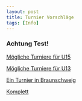 ```yaml
---
layout: post
title: Turnier Vorschläge
tags: [Info] 
---
```

### Achtung Test!

[Mögliche Turniere für U15](https://fencing.ophardt.online/de/widget/calendar/GER/WE?nation=GER&region=&days-past=1&days-future=60&add-region[0]=NR&ageclass[0]=35&ageclass[1]=30&discipline[0]=E)

[Mögliche Turniere für U13](https://fencing.ophardt.online/de/widget/calendar/GER/WE?nation=GER&region=&days-past=1&days-future=60&add-region[0]=NR&ageclass[0]=45&ageclass[1]=40&ageclass[2]=35&discipline[0]=E)

[Ein Turnier in Braunschweig](https://fencing.ophardt.online/de/widget/event/21965/39)

[Komplett](http://www.fechten.org/kalender/?no_cache=1)




